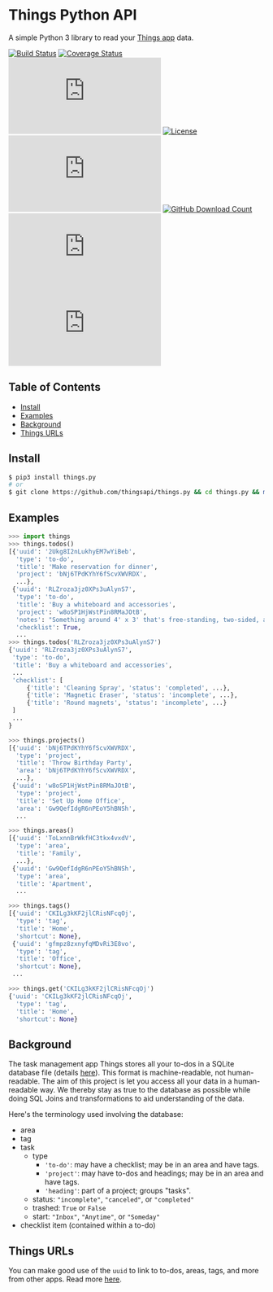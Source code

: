 # Things Python API

A simple Python 3 library to read your [Things app](https://culturedcode.com/things) data.

[![Build Status](https://github.com/thingsapi/things.py/workflows/Build-Test/badge.svg)](https://github.com/thingsapi/things.py/actions)
[![Coverage Status](https://codecov.io/gh/thingsapi/things.py/branch/main/graph/badge.svg?token=DBWGKAEYAP)](https://codecov.io/gh/thingsapi/things.py)
[![GitHub Release](https://img.shields.io/github/v/release/thingsapi/things.py?sort=semver)](https://github.com/thingsapi/things.py/releases)
[![License](https://img.shields.io/badge/License-Apache%202.0-blue.svg)](https://opensource.org/licenses/Apache-2.0)
[![PyPI - Downloads](https://img.shields.io/pypi/dm/things.py?label=pypi%20downloads)](https://pypi.org/project/things/)
[![GitHub Download Count](https://img.shields.io/github/downloads/thingsapi/things.py/total.svg)](https://github.com/thingsapi/things.py/releases)
[![GitHub Issues](https://img.shields.io/github/issues/thingsapi/things.py)](https://github.com/thingsapi/things.py/issues)
[![Scrutinizer Code Quality](https://img.shields.io/scrutinizer/quality/g/thingsapi/things.py)](https://scrutinizer-ci.com/g/thingsapi/things.py/?branch=master)

## Table of Contents

- [Install](#install)
- [Examples](#examples)
- [Background](#background)
- [Things URLs](#things-urls)

## Install

```sh
$ pip3 install things.py
# or
$ git clone https://github.com/thingsapi/things.py && cd things.py && make install
```

## Examples

```python
>>> import things
>>> things.todos()
[{'uuid': '2Ukg8I2nLukhyEM7wYiBeb',
  'type': 'to-do',
  'title': 'Make reservation for dinner',
  'project': 'bNj6TPdKYhY6fScvXWVRDX',
  ...},
 {'uuid': 'RLZroza3jz0XPs3uAlynS7',
  'type': 'to-do',
  'title': 'Buy a whiteboard and accessories',
  'project': 'w8oSP1HjWstPin8RMaJOtB',
  'notes': "Something around 4' x 3' that's free-standing, two-sided, and magnetic.",
  'checklist': True,
  ...
>>> things.todos('RLZroza3jz0XPs3uAlynS7')
{'uuid': 'RLZroza3jz0XPs3uAlynS7',
 'type': 'to-do',
 'title': 'Buy a whiteboard and accessories',
 ...
 'checklist': [
     {'title': 'Cleaning Spray', 'status': 'completed', ...},
     {'title': 'Magnetic Eraser', 'status': 'incomplete', ...},
     {'title': 'Round magnets', 'status': 'incomplete', ...}
 ]
 ...
}

>>> things.projects()
[{'uuid': 'bNj6TPdKYhY6fScvXWVRDX',
  'type': 'project',
  'title': 'Throw Birthday Party',
  'area': 'bNj6TPdKYhY6fScvXWVRDX',
  ...},
 {'uuid': 'w8oSP1HjWstPin8RMaJOtB',
  'type': 'project',
  'title': 'Set Up Home Office',
  'area': 'Gw9QefIdgR6nPEoY5hBNSh',
  ...

>>> things.areas()
[{'uuid': 'ToLxnnBrWkfHC3tkx4vxdV',
  'type': 'area',
  'title': 'Family',
  ...},
 {'uuid': 'Gw9QefIdgR6nPEoY5hBNSh',
  'type': 'area',
  'title': 'Apartment',
  ...

>>> things.tags()
[{'uuid': 'CKILg3kKF2jlCRisNFcqOj',
  'type': 'tag',
  'title': 'Home',
  'shortcut': None},
 {'uuid': 'gfmpz8zxnyfqMDvRi3E8vo',
  'type': 'tag',
  'title': 'Office',
  'shortcut': None},
 ...

>>> things.get('CKILg3kKF2jlCRisNFcqOj')
{'uuid': 'CKILg3kKF2jlCRisNFcqOj',
  'type': 'tag',
  'title': 'Home',
  'shortcut': None}

```

## Background

The task management app Things stores all your to-dos in a SQLite database file (details [here](https://culturedcode.com/things/support/articles/2982272/#get-the-things-3-database-file)). This format is machine-readable, not human-readable. The aim of this project is let you access all your data in a human-readable way. We thereby stay as true to the database as possible while doing SQL Joins and transformations to aid understanding of the data.

Here's the terminology used involving the database:

- area
- tag
- task
  - type
    - `'to-do'`: may have a checklist; may be in an area and have tags.
    - `'project'`: may have to-dos and headings; may be in an area and have tags.
    - `'heading'`:  part of a project; groups "tasks".
  - status:  `"incomplete"`,  `"canceled"`, or `"completed"`
  - trashed: `True` or `False`
  - start: `"Inbox"`, `"Anytime"`, or `"Someday"`
- checklist item (contained within a to-do)

## Things URLs

You can make good use of the `uuid` to link to to-dos, areas, tags, and more from other apps. Read more [here](https://culturedcode.com/things/blog/2018/02/hey-things/).
